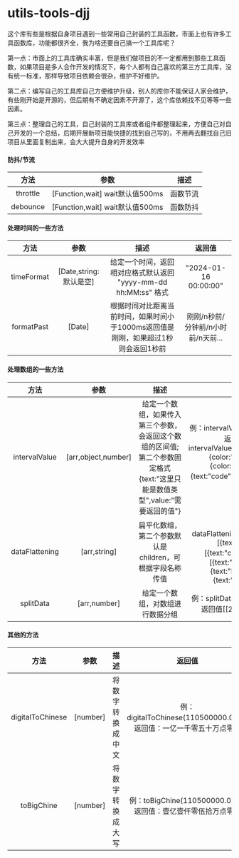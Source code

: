 <!--
 * @Author: 前端菜鸟--邓建军
 * @Date: 2024-01-10 15:29:56
 * @FilePath: \utils-tools\README.md
 * @LastEditors: mydjj
 * @LastEditTime: 2024-03-01 11:42:37
-->
# utils-tools-djj
这个库有些是根据自身项目遇到一些常用自己封装的工具函数，市面上也有许多工具函数库，功能都很齐全，我为啥还要自己搞一个工具库呢？

第一点：市面上的工具库确实丰富，但是我们做项目的不一定都用到那些工具函数，如果项目是多人合作开发的情况下，每个人都有自己喜欢的第三方工具库，没有统一标准，那样导致项目依赖会很杂，维护不好维护。

第二点：编写自己的工具库自己方便维护升级，别人的库你不能保证人家会维护，有些刚开始是开源的，但后期有不确定因素不开源了，这个库依赖找不见等等一些因素。

第三点：整理自己的工具，自己封装的工具库或者组件都整理起来，方便自己对自己开发的一个总结，后期开展新项目能快捷的找到自己写的，不用再去翻找自己旧项目从里面复制出来，会大大提升自身的开发效率



#### 防抖/节流

|   方法   |              参数               |   描述   |
| :------: | :-----------------------------: | :------: |
| throttle | [Function,wait] wait默认值500ms | 函数节流 |
| debounce | [Function,wait] wait默认值500ms | 函数防抖 |



#### 处理时间的一些方法

|    方法    |          参数          |                             描述                             |               返回值               |
| :--------: | :--------------------: | :----------------------------------------------------------: | :--------------------------------: |
| timeFormat | [Date,string:默认是空] | 给定一个时间，返回相对应格式默认返回 "yyyy-mm-dd hh:MM:ss" 格式 |       "2024-01-16 00:00:00"        |
| formatPast |         [Date]         | 根据时间对比距离当前时间，如果时间小于1000ms返回值是刚刚，如果超过1秒则会返回1秒前 | 刚刚/n秒前/分钟前/n小时前/n天前... |



#### 处理数组的一些方法

|      方法      |        参数         |                             描述                             |                            返回值                            |
| :------------: | :-----------------: | :----------------------------------------------------------: | :----------------------------------------------------------: |
| intervalValue  | [arr,object,number] | 给定一个数组，如果传入第三个参数，会返回这个数组的区间值;第二个参数固定格式{text:"这里只能是数值类型",value:"需要返回的值"} | 例：intervalValue([20,30,60],{},15);返回值是[0,20]; intervalValue([{color:"red",code:20},{color:"green",code:60},{color:"blue",code:80}],{text:"code",value:"color"},15);返回值是red |
| dataFlattening |    [arr,string]     |   扁平化数组，第二个参数默认是children，可根据字段名称传值   | 例：dataFlattening([{text:"aa",children:[{text:"bb",children:[{text:"cc"}]}]}])；                       返回值是[{text:"aa",children:[...]},{text:"bb",children:[...]},{text:"cc",children:[]}] |
|   splitData    |    [arr,number]     |               给定一个数组，对数组进行数据分组               | 例：splitData([20,30,40,50,60],2);返回值[[20,30],[40,50],[60]] |

#### 



#### 其他的方法

|       方法       |   参数   |       描述       |                            返回值                            |
| :--------------: | :------: | :--------------: | :----------------------------------------------------------: |
| digitalToChinese | [number] | 将数字转换成中文 | 例：digitalToChinese(110500000.06)；返回值：一亿一千零五十万点零六 |
|    toBigChine    | [number] | 将数字转换成大写 | 例：toBigChine(110500000.06)；返回值：壹亿壹仟零伍拾万点零陆  |

